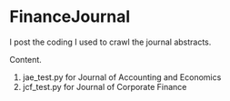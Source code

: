 # FinanceJournal


I post the coding I used to crawl the journal abstracts.

Content.
1. jae_test.py for Journal of Accounting and Economics   
2. jcf_test.py for Journal of Corporate Finance   
